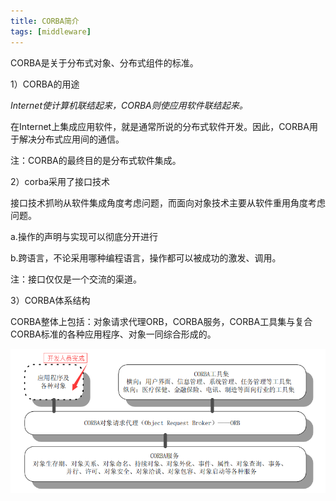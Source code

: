 ```yaml
---
title: CORBA简介
tags: [middleware]
---
```


CORBA是关于分布式对象、分布式组件的标准。

1）CORBA的用途

*Internet使计算机联结起来，CORBA则使应用软件联结起来。*

在Internet上集成应用软件，就是通常所说的分布式软件开发。因此，CORBA用于解决分布式应用间的通信。

注：CORBA的最终目的是分布式软件集成。

2）corba采用了接口技术

接口技术抓哟从软件集成角度考虑问题，而面向对象技术主要从软件重用角度考虑问题。

a.操作的声明与实现可以彻底分开进行

b.跨语言，不论采用哪种编程语言，操作都可以被成功的激发、调用。

注：接口仅仅是一个交流的渠道。

3）CORBA体系结构

CORBA整体上包括：对象请求代理ORB，CORBA服务，CORBA工具集与复合CORBA标准的各种应用程序、对象一同综合形成的。

![](/images/middleware/corba/corba-system.png)